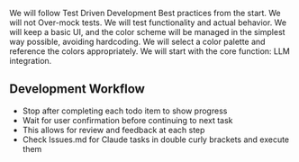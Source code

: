 We will follow Test Driven Development Best practices from the start. 
We will not Over-mock tests. We will test functionality and actual behavior.
We will keep a basic UI, and the color scheme will be managed in the simplest way possible, avoiding hardcoding. We will select a color palette and reference the colors appropriately.
We will start with the core function: LLM integration.

## Development Workflow
- Stop after completing each todo item to show progress
- Wait for user confirmation before continuing to next task
- This allows for review and feedback at each step
- Check Issues.md for Claude tasks in double curly brackets and execute them

